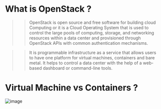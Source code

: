 # What is OpenStack ?

>> OpenStack is open source and free software for building cloud Computing or it is a Cloud Operating System that is used to control the large pools of computing, storage, and networking resources within a data center and provisioned through OpenStack APIs with common authentication mechanisms.

>> It is programmable infrastructure as a service that allows users to have one platform for virtual machines, containers and bare metal. It helps to  control a data center with the help of a web-based dashboard or command-line tools.
# Virtual Machine vs Containers ? 

![image](https://user-images.githubusercontent.com/66677660/182036691-431c4a8c-f11e-4188-93c2-25405db2ea6d.png)

